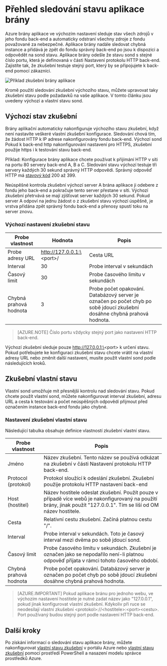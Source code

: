 

<properties
   pageTitle="Stav sledování přehled Azure aplikace brány | Microsoft Azure"
   description="Další informace o možnosti sledování v bráně aplikace Azure"
   services="application-gateway"
   documentationCenter="na"
   authors="georgewallace"
   manager="carmonm"
   editor=""
   tags="azure-resource-manager"
/>
<tags  
   ms.service="application-gateway"
   ms.devlang="na"
   ms.topic="article"
   ms.tgt_pltfrm="na"
   ms.workload="infrastructure-services"
   ms.date="10/25/2016"
   ms.author="gwallace" />

# <a name="application-gateway-health-monitoring-overview"></a>Přehled sledování stavu aplikace brány

Azure brány aplikace ve výchozím nastavení sleduje stav všech zdrojů v jeho fondu back-end a automaticky odstraní všechny zdroje z fondu považované za nebezpečné. Aplikace brány nadále sledovat chybná instance a přidává je zpět do fondu správný back-end po jsou k dispozici a odpovědět na sond stavu. Aplikace brány odešle že stavu sond s stejné číslo portu, která je definovaná v části Nastavení protokolu HTTP back-end. Zajistíte tak, že zkušební testuje stejný port, který by se připojujete k back-end pomocí zákazníci.

![Příklad zkušební brány aplikace][1]

Kromě použití sledování zkušební výchozího stavu, můžete upravovat taky zkušební stavu podle požadavků na vaše aplikace. V tomto článku jsou uvedeny výchozí a vlastní stavu sond.

## <a name="default-health-probe"></a>Výchozí stav zkušební

Brány aplikační automaticky nakonfiguruje výchozího stavu zkušební, když není nastavíte veškeré vlastní zkušební konfigurace. Sledování chová tím, že žádost HTTP k IP adrese nakonfigurovány fondu back-end. Výchozí sond Pokud k back-end http nakonfigurování nastavení pro HTTPS, zkušební použije https i k testování stavu back-end.

Příklad: Konfigurace brány aplikace chcete používat k přijímání HTTP v síti na portu 80 servery back-end A, B a C. Sledování stavu výchozí testuje tři servery každých 30 sekund správný HTTP odpovědi. Správný odpověď HTTP má [stavový kód](https://msdn.microsoft.com/library/aa287675.aspx) 200 až 399.

Neúspěšné kontrola zkušební výchozí server A brána aplikace ji odebere z fondu jeho back-end a pokračuje tento server přestane v síti. Výchozí zkušební přetrvává se mají zjišťovat server každých 30 sekund. Pokud server A odpoví na jednu žádost o z zkušební stavu výchozí úspěšně, je vrstva přidána zpět správný fondu back-end a přenosy spustí toku na server znovu.

### <a name="default-health-probe-settings"></a>Výchozí nastavení zkušební stavu

|Probe vlastnost | Hodnota | Popis|
|---|---|---|
| Probe adresy URL| http://127.0.0.1:\<port\>/ | Cesta URL |
| Interval | 30 | Probe interval v sekundách |
| Časový limit  | 30 | Probe časového limitu v sekundách |
| Chybná prahová hodnota | 3 | Probe počet opakování. Databázový server je označen po počet chyb po sobě jdoucí zkušební dosáhne chybná prahová hodnota. |

> [AZURE.NOTE] Číslo portu vždycky stejný port jako nastavení HTTP back-end.

Výchozí zkušební sleduje pouze http://127.0.0.1:\<port\> k určení stavu. Pokud potřebujete ke konfiguraci zkušební stavu chcete vrátit na vlastní adresy URL nebo změnit další nastavení, musíte použít vlastní sond podle následujících kroků.

## <a name="custom-health-probe"></a>Zkušební vlastní stavu

Vlastní sond umožňuje mít přesnější kontrolu nad sledování stavu. Pokud chcete použít vlastní sond, můžete nakonfigurovat interval zkušební, adresu URL a cesta k testování a počet neúspěšných odpovědí přijmout před označením instance back-end fondu jako chybné.

### <a name="custom-health-probe-settings"></a>Nastavení zkušební vlastní stavu

Následující tabulka obsahuje definice vlastností zkušební vlastní stavu.

|Probe vlastnost| Popis|
|---|---|
| Jméno | Název zkušební. Tento název se používá odkázat na zkušební v části Nastavení protokolu HTTP back-end. |
| Protocol (protokol) | Protokol sloužící k odeslání zkušební. Zkušební použije protokolu HTTP nastavení back-end |
| Host (hostitel) |  Název hostitele odeslat zkušební. Použít pouze v případě více webů je nakonfigurovaný na použití brány, jinak použít "127.0.0.1". Tím se liší od OM název hostitele. |
| Cesta | Relativní cestu zkušební. Začíná platnou cestu "/". |
| Interval | Probe interval v sekundách. Toto je časový interval mezi dvěma po sobě jdoucí sond.|
| Časový limit | Probe časového limitu v sekundách. Zkušební je označen jako se nepodařilo není-li platnou odpověď přijata v rámci tohoto časového období. |
| Chybná prahová hodnota | Probe počet opakování. Databázový server je označen po počet chyb po sobě jdoucí zkušební dosáhne chybná prahová hodnota. |

> [AZURE.IMPORTANT] Pokud aplikace bránu pro jednoho webu, ve výchozím nastavení hostitele je nutné zadat název jako "127.0.0.1", pokud jinak konfigurovat vlastní zkušební.
Kdykoliv při ruce se neodesílají vlastní zkušební \<protokol\>://\<hostitele\>:\<port\>\<cestu\>. Port používaný budou stejný port podle nastavení HTTP back-end.

## <a name="next-steps"></a>Další kroky

Po získání informací o sledování stavu aplikace brány, můžete nakonfigurovat [vlastní stavu zkušební](application-gateway-create-probe-portal.md) v portálu Azure nebo [vlastní stavu zkušební](application-gateway-create-probe-ps.md) pomocí prostředí PowerShell a nasazení modelu správce prostředků Azure.

[1]: ./media/application-gateway-probe-overview/appgatewayprobe.png